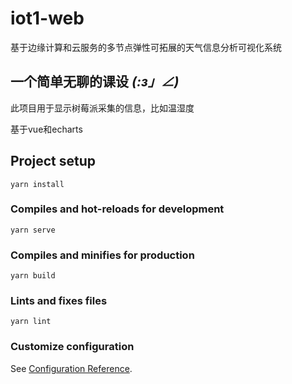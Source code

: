 # iot1-web

基于边缘计算和云服务的多节点弹性可拓展的天气信息分析可视化系统

## 一个简单无聊的课设 _(:з」∠)_

此项目用于显示树莓派采集的信息，比如温湿度

基于vue和echarts


## Project setup
```
yarn install
```

### Compiles and hot-reloads for development
```
yarn serve
```

### Compiles and minifies for production
```
yarn build
```

### Lints and fixes files
```
yarn lint
```

### Customize configuration
See [Configuration Reference](https://cli.vuejs.org/config/).
